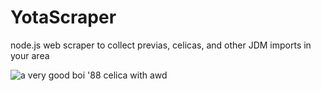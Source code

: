 # YotaScraper
node.js web scraper to collect previas, celicas, and other JDM imports in your area


![a very good boi '88 celica with awd](https://cdn.bringatrailer.com/wp-content/uploads/2019/09/1988_toyota_celica_all-trac_15731642004cd8035IMG_2188-940x627.jpg)
